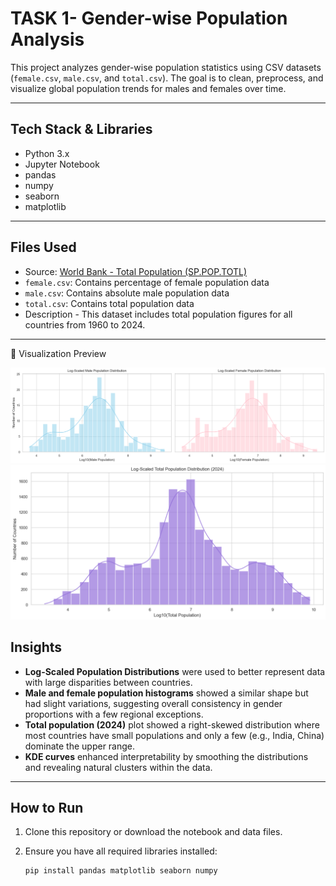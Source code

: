 # TASK 1- Gender-wise Population Analysis

This project analyzes gender-wise population statistics using CSV datasets (`female.csv`, `male.csv`, and `total.csv`). The goal is to clean, preprocess, and visualize global population trends for males and females over time.

---

## Tech Stack & Libraries

- Python 3.x
- Jupyter Notebook
- pandas
- numpy
- seaborn
- matplotlib

---

## Files Used

-  Source: [World Bank - Total Population (SP.POP.TOTL)](https://data.worldbank.org/indicator/SP.POP.TOTL)
- `female.csv`: Contains percentage of female population data
- `male.csv`: Contains absolute male population data
- `total.csv`: Contains total population data
- Description - This dataset includes total population figures for all countries from 1960 to 2024.
---

📸 Visualization Preview

![Gender-wise Log-Scaled Population Distributions](gender_population_distribution.png)
![Total Log-Scaled Population Distributions](total_population_distribution.png)

## Insights

-  **Log-Scaled Population Distributions** were used to better represent data with large disparities between countries.
-  **Male and female population histograms** showed a similar shape but had slight variations, suggesting overall consistency in gender proportions with a few regional exceptions.
-  **Total population (2024)** plot showed a right-skewed distribution where most countries have small populations and only a few (e.g., India, China) dominate the upper range.
-  **KDE curves** enhanced interpretability by smoothing the distributions and revealing natural clusters within the data.

---

##  How to Run

1. Clone this repository or download the notebook and data files.
2. Ensure you have all required libraries installed:

   ```bash
   pip install pandas matplotlib seaborn numpy
